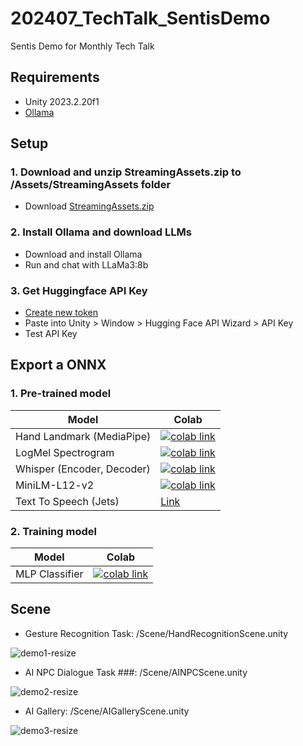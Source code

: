 # 202407_TechTalk_SentisDemo
Sentis Demo for Monthly Tech Talk

## Requirements ##
- Unity 2023.2.20f1
- [Ollama](https://github.com/ollama/ollama)

## Setup ##

### 1. Download and unzip StreamingAssets.zip to /Assets/StreamingAssets folder ###
- Download [StreamingAssets.zip](https://drive.google.com/file/d/1Bl4vNthQ9zQvw5SbgpgSmErCBWIFTWG9/view?usp=sharing)

### 2. Install Ollama and download LLMs ###
- Download and install Ollama
- Run and chat with LLaMa3:8b

### 3. Get Huggingface API Key ###
- [Create new token](https://huggingface.co/settings/tokens)
- Paste into Unity > Window > Hugging Face API Wizard > API Key
- Test API Key

## Export a ONNX ##

### 1. Pre-trained model ###

| Model  | Colab |
| ------------- | ------------- |
| Hand Landmark (MediaPipe)  | <a href="https://colab.research.google.com/drive/1zWyOR1wk-idryt4xiWGxP3P6HsLZE3v4?usp=sharing"><img alt="colab link" src="https://colab.research.google.com/assets/colab-badge.svg" /></a>  |
| LogMel Spectrogram   | <a href="https://colab.research.google.com/drive/1AIH37wtF1WSU6AeZtFy_nG923cSAavmG?usp=sharing"><img alt="colab link" src="https://colab.research.google.com/assets/colab-badge.svg" /></a>  |
| Whisper (Encoder, Decoder)   | <a href="https://colab.research.google.com/drive/1byrBznenpFbIn4hRNHRFLIHXGhXq3nEU?usp=sharing"><img alt="colab link" src="https://colab.research.google.com/assets/colab-badge.svg" /></a>  |
| MiniLM-L12-v2   | <a href="https://colab.research.google.com/drive/1zjKi_6rzW-nGCfcvslKYSzSC-3QwJEw9?usp=sharing"><img alt="colab link" src="https://colab.research.google.com/assets/colab-badge.svg" /></a>  |
| Text To Speech (Jets) | [Link](https://github.com/Masao-Someki/espnet_onnx/) |

### 2. Training model  ###

| Model  | Colab |
| ------------- | ------------- |
| MLP Classifier  | <a href="https://colab.research.google.com/drive/1e525r8m5fQ2ZbR0jNfJsX8ei-OdMqSQi?usp=sharing"><img alt="colab link" src="https://colab.research.google.com/assets/colab-badge.svg" /></a>  |


## Scene ##

- Gesture Recognition Task: /Scene/HandRecognitionScene.unity

![demo1-resize](https://github.com/user-attachments/assets/911687a2-f1f0-4956-950c-99c52997ac0f)

- AI NPC Dialogue Task ###: /Scene/AINPCScene.unity

![demo2-resize](https://github.com/user-attachments/assets/0c3fd6f3-e69c-455f-aad8-d20ed34b6d65)

- AI Gallery: /Scene/AIGalleryScene.unity

![demo3-resize](https://github.com/user-attachments/assets/c5580f7d-bad9-4325-8e54-ed4b56b54e11)
